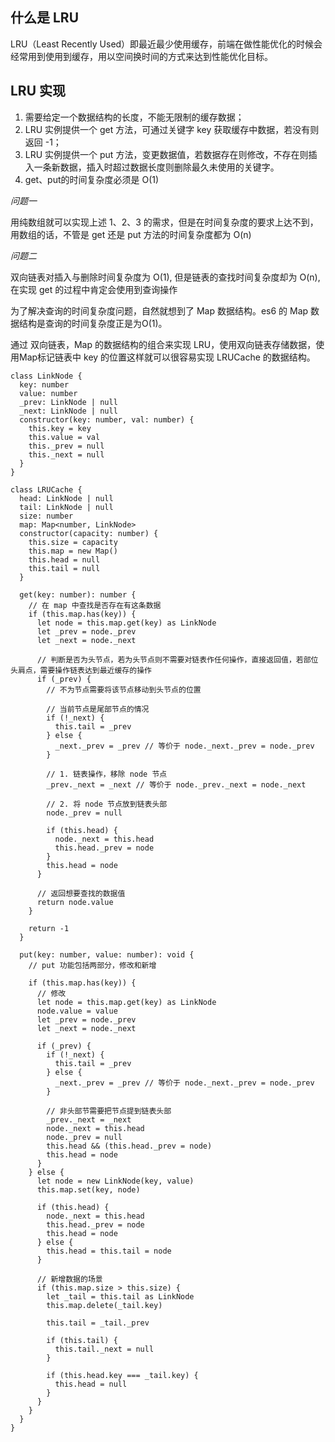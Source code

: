 ## 什么是 LRU

LRU（Least Recently Used）即最近最少使用缓存，前端在做性能优化的时候会经常用到使用到缓存，用以空间换时间的方式来达到性能优化目标。

## LRU 实现

1. 需要给定一个数据结构的长度，不能无限制的缓存数据；
2. LRU 实例提供一个 get 方法，可通过关键字 key 获取缓存中数据，若没有则返回 -1；
3. LRU 实例提供一个 put 方法，变更数据值，若数据存在则修改，不存在则插入一条新数据，插入时超过数据长度则删除最久未使用的关键字。
4. get、put的时间复杂度必须是 O(1)

*问题一*

用纯数组就可以实现上述 1、2、3 的需求，但是在时间复杂度的要求上达不到，用数组的话，不管是 get 还是 put 方法的时间复杂度都为 O(n)

*问题二*

双向链表对插入与删除时间复杂度为 O(1), 但是链表的查找时间复杂度却为 O(n),在实现 get 的过程中肯定会使用到查询操作

为了解决查询的时间复杂度问题，自然就想到了 Map 数据结构。es6 的 Map 数据结构是查询的时间复杂度正是为O(1)。

通过 双向链表，Map 的数据结构的组合来实现 LRU，使用双向链表存储数据，使用Map标记链表中 key 的位置这样就可以很容易实现 LRUCache 的数据结构。

```
class LinkNode {
  key: number
  value: number
  _prev: LinkNode | null
  _next: LinkNode | null
  constructor(key: number, val: number) {
    this.key = key
    this.value = val
    this._prev = null
    this._next = null
  }
}

class LRUCache {
  head: LinkNode | null
  tail: LinkNode | null
  size: number
  map: Map<number, LinkNode>
  constructor(capacity: number) {
    this.size = capacity
    this.map = new Map()
    this.head = null
    this.tail = null
  }

  get(key: number): number {
    // 在 map 中查找是否存在有这条数据
    if (this.map.has(key)) {
      let node = this.map.get(key) as LinkNode
      let _prev = node._prev
      let _next = node._next

      // 判断是否为头节点，若为头节点则不需要对链表作任何操作，直接返回值，若部位头肩点，需要操作链表达到最近缓存的操作
      if (_prev) {
        // 不为节点需要将该节点移动到头节点的位置

        // 当前节点是尾部节点的情况
        if (!_next) {
          this.tail = _prev
        } else {
          _next._prev = _prev // 等价于 node._next._prev = node._prev
        }

        // 1. 链表操作，移除 node 节点
        _prev._next = _next // 等价于 node._prev._next = node._next

        // 2. 将 node 节点放到链表头部
        node._prev = null

        if (this.head) {
          node._next = this.head
          this.head._prev = node
        }
        this.head = node
      }

      // 返回想要查找的数据值
      return node.value
    }

    return -1
  }

  put(key: number, value: number): void {
    // put 功能包括两部分，修改和新增

    if (this.map.has(key)) {
      // 修改
      let node = this.map.get(key) as LinkNode
      node.value = value
      let _prev = node._prev
      let _next = node._next

      if (_prev) {
        if (!_next) {
          this.tail = _prev
        } else {
          _next._prev = _prev // 等价于 node._next._prev = node._prev
        }

        // 非头部节需要把节点提到链表头部
        _prev._next = _next
        node._next = this.head
        node._prev = null
        this.head && (this.head._prev = node)
        this.head = node
      }
    } else {
      let node = new LinkNode(key, value)
      this.map.set(key, node)

      if (this.head) {
        node._next = this.head
        this.head._prev = node
        this.head = node
      } else {
        this.head = this.tail = node
      }

      // 新增数据的场景
      if (this.map.size > this.size) {
        let _tail = this.tail as LinkNode
        this.map.delete(_tail.key)

        this.tail = _tail._prev

        if (this.tail) {
          this.tail._next = null
        }

        if (this.head.key === _tail.key) {
          this.head = null
        }
      }
    }
  }
}
```